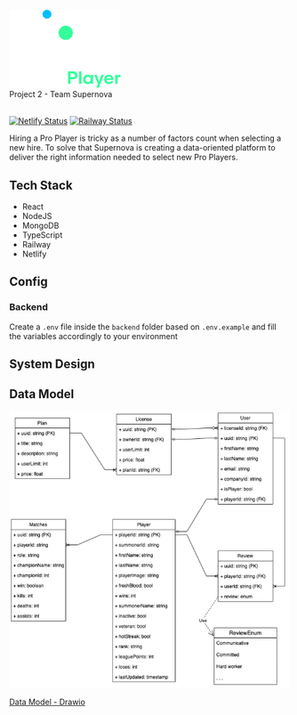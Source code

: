 <p align="left">
  <img src="./docs/logo.png" alt="Global Player" width="200px">
  <br />
  <span>Project 2 - Team Supernova</span>
  <br />
  <br />
</p>


[![Netlify Status](https://api.netlify.com/api/v1/badges/825b8803-4ce4-40b3-ae63-7d2a00703bcb/deploy-status)](https://app.netlify.com/sites/eclectic-mermaid-dda420/deploys)
[![Railway Status](https://badgen.net/https/hello-world-api-3f0o4an80873.runkit.sh/?icon=https%3A%2F%2Frailway.app%2Fbrand%2Flogo-light.svg)](https://railway.app/project/df85c0e4-dcc3-4f1a-b250-61c1bbf73d09/service/b6cc9fde-15ed-484d-b19f-9f065e8ed627)


Hiring a Pro Player is tricky as a number of factors count when selecting a new hire. To solve that Supernova is creating a data-oriented platform to deliver the right information needed to select new Pro Players.

## Tech Stack

- React
- NodeJS
- MongoDB
- TypeScript
- Railway
- Netlify

## Config

### Backend
Create a `.env` file inside the `backend` folder based on `.env.example` and fill the variables accordingly to your environment

## System Design
## Data Model

![Data Model](./docs/dataModel.png "Data Model")

[Data Model - Drawio](https://viewer.diagrams.net/?tags=%7B%7D&highlight=0000ff&layers=1&nav=1&title=Data%20Model.drawio#Uhttps%3A%2F%2Fdrive.google.com%2Fuc%3Fid%3D1Ya5dM1KsiaGQj-9y51ZdKQr-oiOwTntX%26export%3Ddownload)